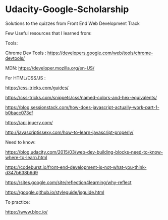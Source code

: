 # Udacity-Google-Scholarship
Solutions to the quizzes from Front End Web Development Track

Few Useful resources that I learned from:

Tools:

Chrome Dev Tools : https://developers.google.com/web/tools/chrome-devtools/

MDN: https://developer.mozilla.org/en-US/


For HTML/CSS/JS :

https://css-tricks.com/guides/

https://css-tricks.com/snippets/css/named-colors-and-hex-equivalents/

https://blog.sessionstack.com/how-does-javascript-actually-work-part-1-b0bacc073cf

https://api.jquery.com/

http://javascriptissexy.com/how-to-learn-javascript-properly/


Need to know:

https://blog.udacity.com/2015/03/web-dev-building-blocks-need-to-know-where-to-learn.html

https://codeburst.io/front-end-development-is-not-what-you-think-d347b638b6d9

https://sites.google.com/site/reflection4learning/why-reflect

https://google.github.io/styleguide/jsguide.html


To practice:

https://www.bloc.io/
